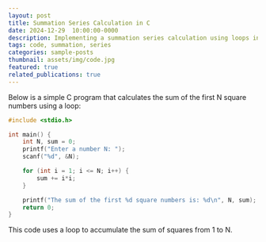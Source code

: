 ```yaml
---
layout: post  
title: Summation Series Calculation in C  
date: 2024-12-29  10:00:00-0000
description: Implementing a summation series calculation using loops in C.  
tags: code, summation, series
categories: sample-posts
thumbnail: assets/img/code.jpg
featured: true
related_publications: true
---
```


Below is a simple C program that calculates the sum of the first N square numbers using a loop:

```c
#include <stdio.h>

int main() {
    int N, sum = 0;
    printf("Enter a number N: ");
    scanf("%d", &N);

    for (int i = 1; i <= N; i++) {
        sum += i*i;
    }

    printf("The sum of the first %d square numbers is: %d\n", N, sum);
    return 0;
}
```

This code uses a loop to accumulate the sum of squares from 1 to N.
